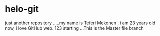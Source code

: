 # helo-git
just another repository
.....my name is Teferi Mekonen  , i am 23 years old now, i love GitHub web.
123 starting
...This is the Master file branch
